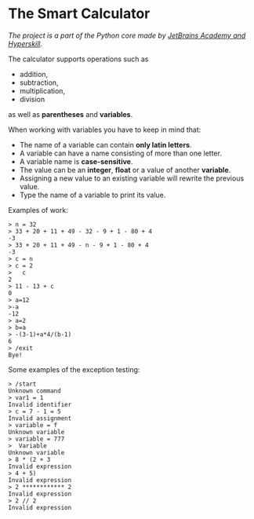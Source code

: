 # The Smart Calculator

_The project is a part of the Python core made by [JetBrains Academy and Hyperskill](https://hyperskill.org/projects/74?track=2)._

The calculator supports operations such as 
- addition, 
- subtraction, 
- multiplication,
- division 

as well as __parentheses__ and __variables__.

When working with variables you have to keep in mind that:
- The name of a variable can contain __only latin letters__.
- A variable can have a name consisting of more than one letter.
- A variable name is __case-sensitive__.
- The value can be an __integer__, __float__ or a value of another __variable__.
- Assigning a new value to an existing variable will rewrite the previous value.
- Type the name of a variable to print its value.

Examples of work:
```commandline
> n = 32
> 33 + 20 + 11 + 49 - 32 - 9 + 1 - 80 + 4
-3
> 33 + 20 + 11 + 49 - n - 9 + 1 - 80 + 4
-3
> c = n 
> c = 2
>   c   
2
> 11 - 13 + c
0
> a=12
>-a
-12
> a=2
> b=a
> -(3-1)+a*4/(b-1)
6
> /exit
Bye!
```

Some examples of the exception testing:
```commandline
> /start
Unknown command
> var1 = 1
Invalid identifier
> c = 7 - 1 = 5
Invalid assignment
> variable = f
Unknown variable
> variable = 777 
>  Variable
Unknown variable
> 8 * (2 + 3
Invalid expression
> 4 + 5)
Invalid expression
> 2 ************ 2
Invalid expression
> 2 // 2
Invalid expression
```
 
